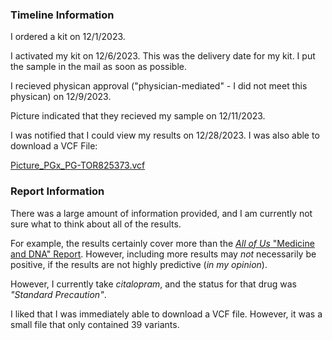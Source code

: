 ### Timeline Information

I ordered a kit on 12/1/2023.

I activated my kit on 12/6/2023.  This was the delivery date for my kit.  I put the sample in the mail as soon as possible.

I recieved physican approval ("physician-mediated" - I did not meet this physican) on 12/9/2023.

Picture indicated that they recieved my sample on 12/11/2023.

I was notified that I could view my results on 12/28/2023.  I was also able to download a VCF File:

[Picture_PGx_PG-TOR825373.vcf](https://github.com/cwarden45/DTC_Scripts/blob/master/Fulgent_Picture/Picture_PGx_PG-TOR825373.vcf)

### Report Information

There was a large amount of information provided, and I am currently not sure what to think about all of the results.

For example, the results certainly cover more than the [*All of Us* "Medicine and DNA" Report](https://github.com/cwarden45/DTC_Scripts/blob/master/All_of_Us/Medicine_and_DNA%20-%20230408.pdf).  However, including more results may *not* necessarily be positive, if the results are not highly predictive (*in my opinion*).

However, I currently take *citalopram*, and the status for that drug was *"Standard Precaution"*.

I liked that I was immediately able to download a VCF file.  However, it was a small file that only contained 39 variants.
